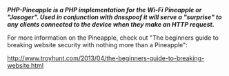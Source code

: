 ***PHP-Pineapple is a PHP implementation for the Wi-Fi Pineapple or "Jasager". 
Used in conjunction with dnsspoof it will serve a "surprise" to any clients connected to the device when they make an HTTP request.***

For more information on the Pineapple, check out "The beginners guide to breaking website security with nothing more than a Pineapple": 

http://www.troyhunt.com/2013/04/the-beginners-guide-to-breaking-website.html
